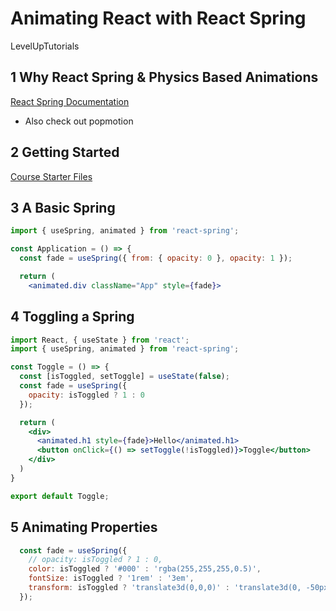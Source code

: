 # Animating React with React Spring
LevelUpTutorials

## 1 Why React Spring & Physics Based Animations
[React Spring Documentation](https://www.react-spring.io/)
- Also check out popmotion

## 2 Getting Started
[Course Starter Files](https://github.com/leveluptuts/Animating-React-Starter)

## 3 A Basic Spring
```jsx
import { useSpring, animated } from 'react-spring';

const Application = () => {
  const fade = useSpring({ from: { opacity: 0 }, opacity: 1 });

  return (
    <animated.div className="App" style={fade}>
```

## 4 Toggling a Spring
```jsx
import React, { useState } from 'react';
import { useSpring, animated } from 'react-spring';

const Toggle = () => {
  const [isToggled, setToggle] = useState(false);
  const fade = useSpring({
    opacity: isToggled ? 1 : 0
  });

  return (
    <div>
      <animated.h1 style={fade}>Hello</animated.h1>
      <button onClick={() => setToggle(!isToggled)}>Toggle</button>
    </div>
  )
}

export default Toggle;
```

## 5 Animating Properties
```jsx
  const fade = useSpring({
    // opacity: isToggled ? 1 : 0,
    color: isToggled ? '#000' : 'rgba(255,255,255,0.5)',
    fontSize: isToggled ? '1rem' : '3em',
    transform: isToggled ? 'translate3d(0,0,0)' : 'translate3d(0, -50px, 0)'
  });
```
